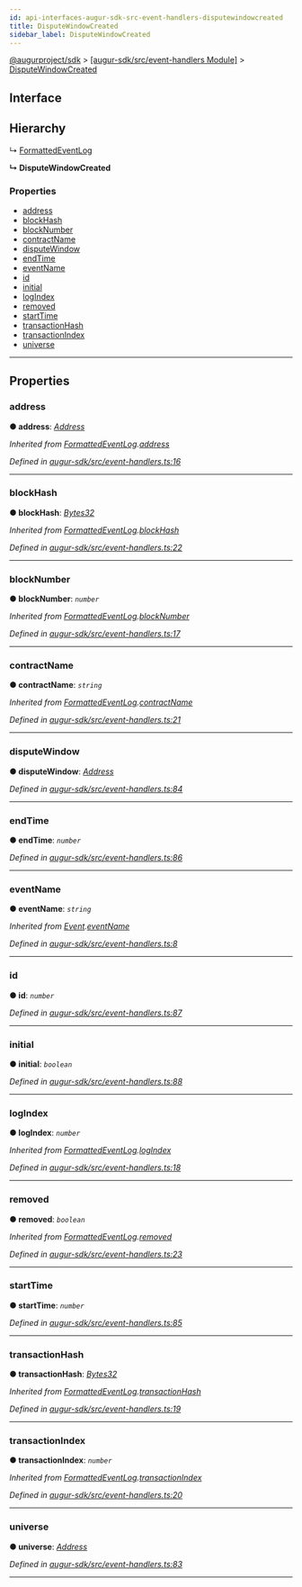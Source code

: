 ```yaml
---
id: api-interfaces-augur-sdk-src-event-handlers-disputewindowcreated
title: DisputeWindowCreated
sidebar_label: DisputeWindowCreated
---
```


[@augurproject/sdk](api-readme.md) > [[augur-sdk/src/event-handlers Module]](api-modules-augur-sdk-src-event-handlers-module.md) > [DisputeWindowCreated](api-interfaces-augur-sdk-src-event-handlers-disputewindowcreated.md)

## Interface

## Hierarchy

↳  [FormattedEventLog](api-interfaces-augur-sdk-src-event-handlers-formattedeventlog.md)

**↳ DisputeWindowCreated**

### Properties

* [address](api-interfaces-augur-sdk-src-event-handlers-disputewindowcreated.md#address)
* [blockHash](api-interfaces-augur-sdk-src-event-handlers-disputewindowcreated.md#blockhash)
* [blockNumber](api-interfaces-augur-sdk-src-event-handlers-disputewindowcreated.md#blocknumber)
* [contractName](api-interfaces-augur-sdk-src-event-handlers-disputewindowcreated.md#contractname)
* [disputeWindow](api-interfaces-augur-sdk-src-event-handlers-disputewindowcreated.md#disputewindow)
* [endTime](api-interfaces-augur-sdk-src-event-handlers-disputewindowcreated.md#endtime)
* [eventName](api-interfaces-augur-sdk-src-event-handlers-disputewindowcreated.md#eventname)
* [id](api-interfaces-augur-sdk-src-event-handlers-disputewindowcreated.md#id)
* [initial](api-interfaces-augur-sdk-src-event-handlers-disputewindowcreated.md#initial)
* [logIndex](api-interfaces-augur-sdk-src-event-handlers-disputewindowcreated.md#logindex)
* [removed](api-interfaces-augur-sdk-src-event-handlers-disputewindowcreated.md#removed)
* [startTime](api-interfaces-augur-sdk-src-event-handlers-disputewindowcreated.md#starttime)
* [transactionHash](api-interfaces-augur-sdk-src-event-handlers-disputewindowcreated.md#transactionhash)
* [transactionIndex](api-interfaces-augur-sdk-src-event-handlers-disputewindowcreated.md#transactionindex)
* [universe](api-interfaces-augur-sdk-src-event-handlers-disputewindowcreated.md#universe)

---

## Properties

<a id="address"></a>

###  address

**● address**: *[Address](api-modules-augur-sdk-src-event-handlers-module.md#address)*

*Inherited from [FormattedEventLog](api-interfaces-augur-sdk-src-event-handlers-formattedeventlog.md).[address](api-interfaces-augur-sdk-src-event-handlers-formattedeventlog.md#address)*

*Defined in [augur-sdk/src/event-handlers.ts:16](https://github.com/AugurProject/augur/blob/304ca83772/packages/augur-sdk/src/event-handlers.ts#L16)*

___
<a id="blockhash"></a>

###  blockHash

**● blockHash**: *[Bytes32](api-modules-augur-sdk-src-event-handlers-module.md#bytes32)*

*Inherited from [FormattedEventLog](api-interfaces-augur-sdk-src-event-handlers-formattedeventlog.md).[blockHash](api-interfaces-augur-sdk-src-event-handlers-formattedeventlog.md#blockhash)*

*Defined in [augur-sdk/src/event-handlers.ts:22](https://github.com/AugurProject/augur/blob/304ca83772/packages/augur-sdk/src/event-handlers.ts#L22)*

___
<a id="blocknumber"></a>

###  blockNumber

**● blockNumber**: *`number`*

*Inherited from [FormattedEventLog](api-interfaces-augur-sdk-src-event-handlers-formattedeventlog.md).[blockNumber](api-interfaces-augur-sdk-src-event-handlers-formattedeventlog.md#blocknumber)*

*Defined in [augur-sdk/src/event-handlers.ts:17](https://github.com/AugurProject/augur/blob/304ca83772/packages/augur-sdk/src/event-handlers.ts#L17)*

___
<a id="contractname"></a>

###  contractName

**● contractName**: *`string`*

*Inherited from [FormattedEventLog](api-interfaces-augur-sdk-src-event-handlers-formattedeventlog.md).[contractName](api-interfaces-augur-sdk-src-event-handlers-formattedeventlog.md#contractname)*

*Defined in [augur-sdk/src/event-handlers.ts:21](https://github.com/AugurProject/augur/blob/304ca83772/packages/augur-sdk/src/event-handlers.ts#L21)*

___
<a id="disputewindow"></a>

###  disputeWindow

**● disputeWindow**: *[Address](api-modules-augur-sdk-src-event-handlers-module.md#address)*

*Defined in [augur-sdk/src/event-handlers.ts:84](https://github.com/AugurProject/augur/blob/304ca83772/packages/augur-sdk/src/event-handlers.ts#L84)*

___
<a id="endtime"></a>

###  endTime

**● endTime**: *`number`*

*Defined in [augur-sdk/src/event-handlers.ts:86](https://github.com/AugurProject/augur/blob/304ca83772/packages/augur-sdk/src/event-handlers.ts#L86)*

___
<a id="eventname"></a>

###  eventName

**● eventName**: *`string`*

*Inherited from [Event](api-interfaces-augur-sdk-src-event-handlers-event.md).[eventName](api-interfaces-augur-sdk-src-event-handlers-event.md#eventname)*

*Defined in [augur-sdk/src/event-handlers.ts:8](https://github.com/AugurProject/augur/blob/304ca83772/packages/augur-sdk/src/event-handlers.ts#L8)*

___
<a id="id"></a>

###  id

**● id**: *`number`*

*Defined in [augur-sdk/src/event-handlers.ts:87](https://github.com/AugurProject/augur/blob/304ca83772/packages/augur-sdk/src/event-handlers.ts#L87)*

___
<a id="initial"></a>

###  initial

**● initial**: *`boolean`*

*Defined in [augur-sdk/src/event-handlers.ts:88](https://github.com/AugurProject/augur/blob/304ca83772/packages/augur-sdk/src/event-handlers.ts#L88)*

___
<a id="logindex"></a>

###  logIndex

**● logIndex**: *`number`*

*Inherited from [FormattedEventLog](api-interfaces-augur-sdk-src-event-handlers-formattedeventlog.md).[logIndex](api-interfaces-augur-sdk-src-event-handlers-formattedeventlog.md#logindex)*

*Defined in [augur-sdk/src/event-handlers.ts:18](https://github.com/AugurProject/augur/blob/304ca83772/packages/augur-sdk/src/event-handlers.ts#L18)*

___
<a id="removed"></a>

###  removed

**● removed**: *`boolean`*

*Inherited from [FormattedEventLog](api-interfaces-augur-sdk-src-event-handlers-formattedeventlog.md).[removed](api-interfaces-augur-sdk-src-event-handlers-formattedeventlog.md#removed)*

*Defined in [augur-sdk/src/event-handlers.ts:23](https://github.com/AugurProject/augur/blob/304ca83772/packages/augur-sdk/src/event-handlers.ts#L23)*

___
<a id="starttime"></a>

###  startTime

**● startTime**: *`number`*

*Defined in [augur-sdk/src/event-handlers.ts:85](https://github.com/AugurProject/augur/blob/304ca83772/packages/augur-sdk/src/event-handlers.ts#L85)*

___
<a id="transactionhash"></a>

###  transactionHash

**● transactionHash**: *[Bytes32](api-modules-augur-sdk-src-event-handlers-module.md#bytes32)*

*Inherited from [FormattedEventLog](api-interfaces-augur-sdk-src-event-handlers-formattedeventlog.md).[transactionHash](api-interfaces-augur-sdk-src-event-handlers-formattedeventlog.md#transactionhash)*

*Defined in [augur-sdk/src/event-handlers.ts:19](https://github.com/AugurProject/augur/blob/304ca83772/packages/augur-sdk/src/event-handlers.ts#L19)*

___
<a id="transactionindex"></a>

###  transactionIndex

**● transactionIndex**: *`number`*

*Inherited from [FormattedEventLog](api-interfaces-augur-sdk-src-event-handlers-formattedeventlog.md).[transactionIndex](api-interfaces-augur-sdk-src-event-handlers-formattedeventlog.md#transactionindex)*

*Defined in [augur-sdk/src/event-handlers.ts:20](https://github.com/AugurProject/augur/blob/304ca83772/packages/augur-sdk/src/event-handlers.ts#L20)*

___
<a id="universe"></a>

###  universe

**● universe**: *[Address](api-modules-augur-sdk-src-event-handlers-module.md#address)*

*Defined in [augur-sdk/src/event-handlers.ts:83](https://github.com/AugurProject/augur/blob/304ca83772/packages/augur-sdk/src/event-handlers.ts#L83)*

___

